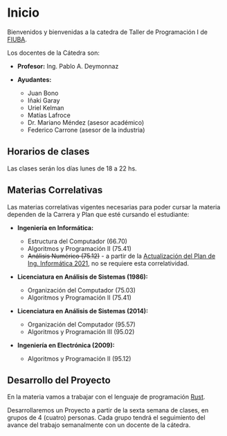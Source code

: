 # Inicio

Bienvenidos y bienvenidas a la catedra de Taller de Programación I de [FIUBA](http://www.fi.uba.ar/).

Los docentes de la Cátedra son:

* **Profesor:** Ing. Pablo A. Deymonnaz

* **Ayudantes:**
  * Juan Bono
  * Iñaki Garay
  * Uriel Kelman
  * Matías Lafroce
  * Dr. Mariano Méndez (asesor académico)
  * Federico Carrone (asesor de la industria)

## Horarios de clases

Las clases serán los días lunes de 18 a 22 hs.

## Materias Correlativas

Las materias correlativas vigentes necesarias para poder cursar la materia dependen de la Carrera y Plan que esté cursando el estudiante:

* **Ingeniería en Informática:**
  * Estructura del Computador (66.70)
  * Algoritmos y Programación II (75.41)
  * ~~Análisis Numérico (75.12)~~ - a partir de la [Actualización del Plan de Ing. Informática 2021](http://www.fi.uba.ar/sites/default/files/DETALLE%20ACTUALIZACI%C3%93N%20PLAN%20ING.%20EN%20INFORM%C3%81TICA.pdf), no se requiere esta correlatividad.

* **Licenciatura en Análisis de Sistemas (1986):**
  * Organización del Computador (75.03)
  * Algoritmos y Programación II (75.41)

* **Licenciatura en Análisis de Sistemas (2014):**
  * Organización del Computador (95.57)
  * Algoritmos y Programación III (95.02)

* **Ingeniería en Electrónica (2009):**
  * Algoritmos y Programación II (95.12)

## Desarrollo del Proyecto

En la materia vamos a trabajar con el lenguaje de programación [Rust](https://www.rust-lang.org/).

Desarrollaremos un Proyecto a partir de la sexta semana de clases, en grupos de 4 (cuatro) personas.
Cada grupo tendrá el seguimiento del avance del trabajo semanalmente con un docente de la cátedra.
